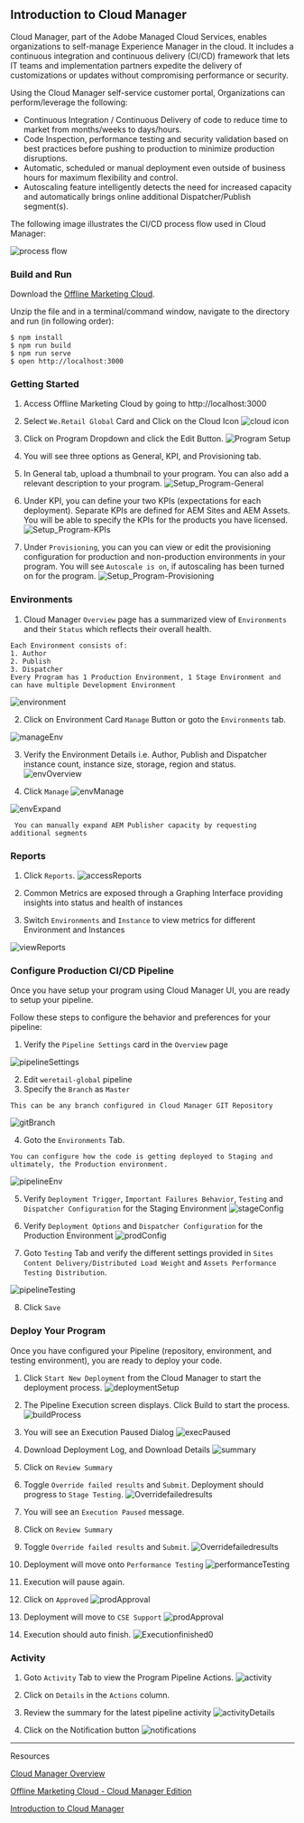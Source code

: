 ## Introduction to Cloud Manager

Cloud Manager, part of the Adobe Managed Cloud Services, enables organizations to self-manage Experience Manager in the cloud. It includes a continuous integration and continuous delivery (CI/CD) framework that lets IT teams and implementation partners expedite the delivery of customizations or updates without compromising performance or security.

Using the Cloud Manager self-service customer portal, Organizations can perform/leverage the following:

* Continuous Integration / Continuous Delivery of code to reduce time to market from months/weeks to days/hours.
* Code Inspection, performance testing and security validation based on best practices before pushing to production to minimize production disruptions.
* Automatic, scheduled or manual deployment even outside of business hours for maximum flexibility and control.
* Autoscaling feature intelligently detects the need for increased capacity and automatically brings online additional Dispatcher/Publish segment(s).

The following image illustrates the CI/CD process flow used in Cloud Manager:

![process flow](images/flow.png)


### Build and Run

Download the [Offline Marketing Cloud](OMC/omc-cloudmanager-master.zip).

Unzip the file and in a terminal/command window, navigate to the directory and run (in following order):

    $ npm install
    $ npm run build
    $ npm run serve
    $ open http://localhost:3000

### Getting Started

1. Access Offline Marketing Cloud by going to http://localhost:3000
2. Select `We.Retail Global` Card and Click on the Cloud Icon ![cloud icon](images/cloudIcon.png)

3. Click on Program Dropdown and click the Edit Button. ![Program Setup](images/EditProgram.jpeg)

4. You will see three options as General, KPI, and Provisioning tab.
5. In General tab, upload a thumbnail to your program. You can also add a relevant description to your program. ![Setup_Program-General](images/Setup_Program-General.png)

7. Under KPI, you can define your two KPIs (expectations for each deployment). Separate KPIs are defined for AEM Sites and AEM Assets. You will be able to specify the KPIs for the products you have licensed.
![Setup_Program-KPIs](images/Setup_Program-KPIs.png)

8. Under `Provisioning`, you can you can view or edit the provisioning configuration for production and non-production environments in your program. You will see `Autoscale is on`, if autoscaling has been turned on for the program.
![Setup_Program-Provisioning](images/Setup_Program-Provisioning.png)

### Environments
1. Cloud Manager `Overview` page has a summarized view of `Environments` and their `Status` which reflects their overall health.
```
Each Environment consists of:
1. Author
2. Publish
3. Dispatcher
Every Program has 1 Production Environment, 1 Stage Environment and can have multiple Development Environment
```
![environment](images/environmentsTab.png)

2. Click on Environment Card `Manage` Button or goto the `Environments` tab.

![manageEnv](images/manageEnv.png)

3. Verify the Environment Details i.e. Author, Publish and Dispatcher instance count, instance size, storage, region and status.
![envOverview](images/envOverview.png)

4. Click `Manage`
![envManage](images/envManage.png)

![envExpand](images/envExpand.png)

```
 You can manually expand AEM Publisher capacity by requesting additional segments
 ```

### Reports

1. Click `Reports`. 
![accessReports](images/accessReports.png)

2. Common Metrics are exposed through a Graphing Interface providing insights into status and health of instances

3. Switch `Environments` and `Instance` to view metrics for different Environment and Instances

![viewReports](images/viewReports.png)

### Configure Production CI/CD Pipeline

Once you have setup your program using Cloud Manager UI, you are ready to setup your pipeline.

Follow these steps to configure the behavior and preferences for your pipeline:
1. Verify the `Pipeline Settings` card in the `Overview` page

![pipelineSettings](images/pipelineSettings.png)

2. Edit `weretail-global` pipeline
3. Specify the `Branch` as `Master`
```
This can be any branch configured in Cloud Manager GIT Repository
```
![gitBranch](images/gitBranch.png)

4. Goto the `Environments` Tab.
```
You can configure how the code is getting deployed to Staging and ultimately, the Production environment.
```
![pipelineEnv](images/pipelineEnv.png)

5. Verify `Deployment Trigger`, `Important Failures Behavior`, `Testing` and `Dispatcher Configuration` for the Staging Environment
![stageConfig](images/stageConfig.png)

6. Verify `Deployment Options` and `Dispatcher Configuration` for the Production Environment
![prodConfig](images/prodConfig.png)

7. Goto `Testing` Tab and verify the different settings provided in `Sites Content Delivery/Distributed Load Weight` and `Assets Performance Testing Distribution`.

![pipelineTesting](images/pipelineTesting.png)

8. Click `Save`

### Deploy Your Program

Once you have configured your Pipeline (repository, environment, and testing environment), you are ready to deploy your code.
1. Click `Start New Deployment` from the Cloud Manager to start the deployment process.
![deploymentSetup](images/deploymentSetup.png)

2. The Pipeline Execution screen displays.
Click Build to start the process.
![buildProcess](images/buildProcess.png)

3. You will see an Execution Paused Dialog
![execPaused](images/execPaused.png)

4. Download Deployment Log, and Download Details
![summary](images/summary.png)

5. Click on `Review Summary`
6. Toggle `Override failed results` and `Submit`. Deployment should progress to `Stage Testing`.
![Overridefailedresults](images/Overridefailedresults.png)
7. You will see an `Execution Paused` message.
8. Click on `Review Summary`
9. Toggle `Override failed results` and `Submit`.
![Overridefailedresults](images/Overridefailedresults2.png)

10. Deployment will move onto `Performance Testing`
![performanceTesting](images/performanceTesting.png)

11. Execution will pause again.
12. Click on `Approved`
![prodApproval](images/prodApproval.png)

13. Deployment will move to `CSE Support`
![prodApproval](images/prodApproval.png)

14. Execution should auto finish.
![Executionfinished0](images/Executionfinished.png)

### Activity
1. Goto `Activity` Tab to view the Program Pipeline Actions.
![activity](images/activity.png)

2. Click on `Details` in the `Actions` column.
3. Review the summary for the latest pipeline activity
![activityDetails](images/activityDetails.png)

4. Click on the Notification button
![notifications](images/notifications.png)

****
Resources

[Cloud Manager Overview](https://helpx.adobe.com/experience-manager/kt/platform-repository/using/cloud-manager-feature-video-understand.html#CloudManagerOverview)

[Offline Marketing Cloud - Cloud Manager Edition](https://git.corp.adobe.com/jedelson/omc-cloudmanager)

[Introduction to Cloud Manager](https://docs.adobe.com/content/help/en/experience-manager-cloud-manager/using/introduction-to-cloud-manager.html)
